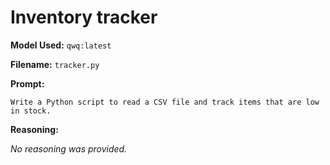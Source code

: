 # Inventory tracker

**Model Used:** `qwq:latest`

**Filename:** `tracker.py`

**Prompt:**

```
Write a Python script to read a CSV file and track items that are low in stock.
```

**Reasoning:**

_No reasoning was provided._